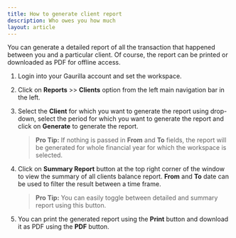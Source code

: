 ```yaml
---
title: How to generate client report
description: Who owes you how much
layout: article
---
```

You can generate a detailed report of all the transaction that happened between you and a particular client. Of course, the report can be printed or downloaded as PDF for offline access.

1. Login into your Gaurilla account and set the workspace.

2. Click on **Reports** >> **Clients** option from the left main navigation bar in the left.

3. Select the **Client** for which you want to generate the report using drop-down, select the period for which you want to generate the report and click on **Generate** to generate the report.

	> **Pro Tip:** If nothing is passed in **From** and **To** fields, the report will be generated for whole financial year for which the workspace is selected.

4. Click on **Summary Report** button at the top right corner of the window to view the summary of all clients balance report. **From** and **To** date can be used to filter the result between a time frame.

	> **Pro Tip:** You can easily toggle between detailed and summary report using this button.

5. You can print the generated report using the **Print** button and download it as PDF using the **PDF** button.